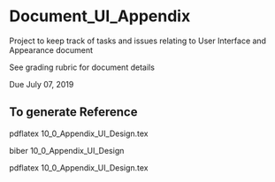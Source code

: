 # Document_UI_Appendix

Project to keep track of tasks and issues relating to User Interface and Appearance document

See grading rubric for document details

Due July 07, 2019


## To generate Reference

pdflatex 10_0_Appendix_UI_Design.tex

biber 10_0_Appendix_UI_Design

pdflatex 10_0_Appendix_UI_Design.tex

